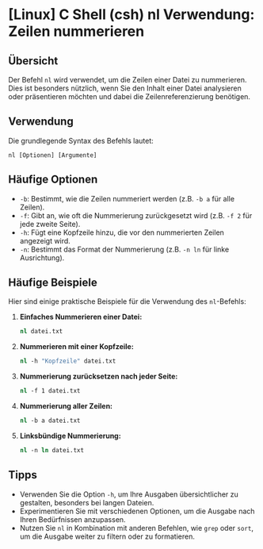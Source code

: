 # [Linux] C Shell (csh) nl Verwendung: Zeilen nummerieren

## Übersicht
Der Befehl `nl` wird verwendet, um die Zeilen einer Datei zu nummerieren. Dies ist besonders nützlich, wenn Sie den Inhalt einer Datei analysieren oder präsentieren möchten und dabei die Zeilenreferenzierung benötigen.

## Verwendung
Die grundlegende Syntax des Befehls lautet:

```
nl [Optionen] [Argumente]
```

## Häufige Optionen
- `-b`: Bestimmt, wie die Zeilen nummeriert werden (z.B. `-b a` für alle Zeilen).
- `-f`: Gibt an, wie oft die Nummerierung zurückgesetzt wird (z.B. `-f 2` für jede zweite Seite).
- `-h`: Fügt eine Kopfzeile hinzu, die vor den nummerierten Zeilen angezeigt wird.
- `-n`: Bestimmt das Format der Nummerierung (z.B. `-n ln` für linke Ausrichtung).

## Häufige Beispiele
Hier sind einige praktische Beispiele für die Verwendung des `nl`-Befehls:

1. **Einfaches Nummerieren einer Datei:**
   ```csh
   nl datei.txt
   ```

2. **Nummerieren mit einer Kopfzeile:**
   ```csh
   nl -h "Kopfzeile" datei.txt
   ```

3. **Nummerierung zurücksetzen nach jeder Seite:**
   ```csh
   nl -f 1 datei.txt
   ```

4. **Nummerierung aller Zeilen:**
   ```csh
   nl -b a datei.txt
   ```

5. **Linksbündige Nummerierung:**
   ```csh
   nl -n ln datei.txt
   ```

## Tipps
- Verwenden Sie die Option `-h`, um Ihre Ausgaben übersichtlicher zu gestalten, besonders bei langen Dateien.
- Experimentieren Sie mit verschiedenen Optionen, um die Ausgabe nach Ihren Bedürfnissen anzupassen.
- Nutzen Sie `nl` in Kombination mit anderen Befehlen, wie `grep` oder `sort`, um die Ausgabe weiter zu filtern oder zu formatieren.